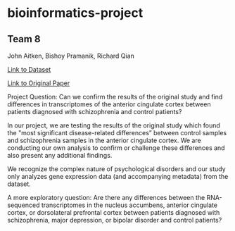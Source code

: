 # bioinformatics-project

## Team 8
John Aitken, Bishoy Pramanik, Richard Qian

[Link to Dataset](https://www.refine.bio/experiments/SRP073813/rna-sequencing-of-human-post-mortem-brain-tissues)

[Link to Original Paper](https://genomemedicine.biomedcentral.com/articles/10.1186/s13073-017-0458-5)

Project Question: Can we confirm the results of the original study and find differences in transcriptomes of the anterior cingulate cortex between patients diagnosed with schizophrenia and control patients?

In our project, we are testing the results of the original study which found the "most significant disease-related differences” between control samples and schizophrenia samples in the anterior cingulate cortex. We are conducting our own analysis to confirm or challenge these differences and also present any additional findings.

We recognize the complex nature of psychological disorders and our study only analyzes gene expression data (and accompanying metadata) from the dataset.

A more exploratory question:
Are there any differences between the RNA-sequenced transcriptomes in the nucleus accumbens, anterior cingulate cortex, or dorsolateral prefrontal cortex between patients diagnosed with schizophrenia, major depression, or bipolar disorder and control patients?
